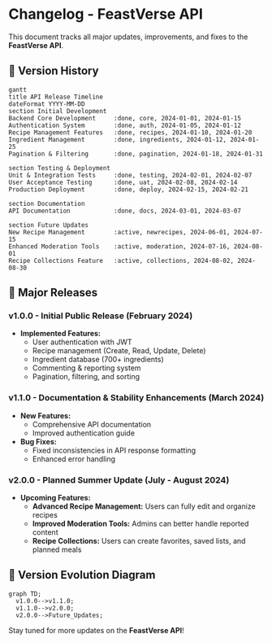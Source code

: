# Changelog - FeastVerse API

This document tracks all major updates, improvements, and fixes to the **FeastVerse API**.

## 📅 Version History

```mermaid
gantt
title API Release Timeline
dateFormat YYYY-MM-DD
section Initial Development
Backend Core Development     :done, core, 2024-01-01, 2024-01-15
Authentication System        :done, auth, 2024-01-05, 2024-01-12
Recipe Management Features   :done, recipes, 2024-01-10, 2024-01-20
Ingredient Management        :done, ingredients, 2024-01-12, 2024-01-25
Pagination & Filtering       :done, pagination, 2024-01-18, 2024-01-31

section Testing & Deployment
Unit & Integration Tests     :done, testing, 2024-02-01, 2024-02-07
User Acceptance Testing      :done, uat, 2024-02-08, 2024-02-14
Production Deployment        :done, deploy, 2024-02-15, 2024-02-21

section Documentation
API Documentation            :done, docs, 2024-03-01, 2024-03-07

section Future Updates
New Recipe Management        :active, newrecipes, 2024-06-01, 2024-07-15
Enhanced Moderation Tools    :active, moderation, 2024-07-16, 2024-08-01
Recipe Collections Feature   :active, collections, 2024-08-02, 2024-08-30
```

## 🚀 Major Releases

### v1.0.0 - Initial Public Release (February 2024)
- **Implemented Features:**
  - User authentication with JWT
  - Recipe management (Create, Read, Update, Delete)
  - Ingredient database (700+ ingredients)
  - Commenting & reporting system
  - Pagination, filtering, and sorting

### v1.1.0 - Documentation & Stability Enhancements (March 2024)
- **New Features:**
  - Comprehensive API documentation
  - Improved authentication guide
- **Bug Fixes:**
  - Fixed inconsistencies in API response formatting
  - Enhanced error handling

### v2.0.0 - Planned Summer Update (July - August 2024)
- **Upcoming Features:**
  - **Advanced Recipe Management:** Users can fully edit and organize recipes
  - **Improved Moderation Tools:** Admins can better handle reported content
  - **Recipe Collections:** Users can create favorites, saved lists, and planned meals

## 🔄 Version Evolution Diagram
```mermaid
graph TD;
  v1.0.0-->v1.1.0;
  v1.1.0-->v2.0.0;
  v2.0.0-->Future_Updates;
```

Stay tuned for more updates on the **FeastVerse API**!